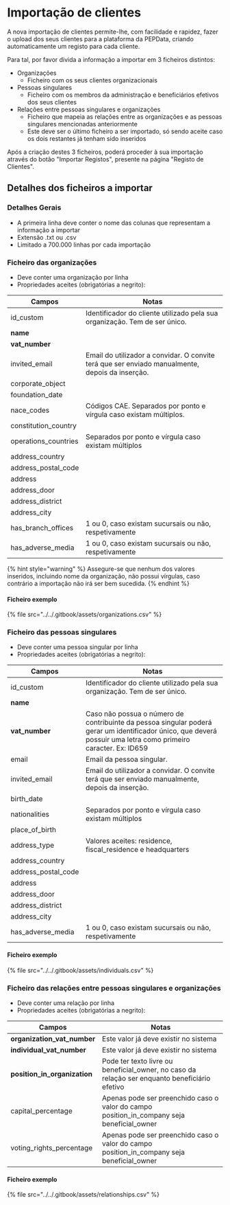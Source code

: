 # Importação de clientes

A nova importação de clientes permite-lhe, com facilidade e rapidez, fazer o upload dos seus clientes para a plataforma da PEPData, criando automaticamente um registo para cada cliente.

Para tal, por favor divida a informação a importar em 3 ficheiros distintos:

* Organizações
  * Ficheiro com os seus clientes organizacionais
* Pessoas singulares
  * Ficheiro com os membros da administração e beneficiários efetivos dos seus clientes
* Relações entre pessoas singulares e organizações
  * Ficheiro que mapeia as relações entre as organizações e as pessoas singulares mencionadas anteriormente
  * Este deve ser o último ficheiro a ser importado, só sendo aceite caso os dois restantes já tenham sido inseridos

Após a criação destes 3 ficheiros, poderá proceder à sua importação através do botão "Importar Registos", presente na página "Registo de Clientes".

## Detalhes dos ficheiros a importar

### Detalhes Gerais

* A primeira linha deve conter o nome das colunas que representam a informação a importar
* Extensão .txt ou .csv
* Limitado a 700.000 linhas por cada importação

### Ficheiro das organizações

* Deve conter uma organização por linha
* Propriedades aceites (obrigatórias a negrito):

| Campos                | Notas                                                                                           |
| --------------------- | ----------------------------------------------------------------------------------------------- |
| id\_custom            | Identificador do cliente utilizado pela sua organização. Tem de ser único.                      |
| **name**              |                                                                                                 |
| **vat\_number**       |                                                                                                 |
| invited\_email        | Email do utilizador a convidar. O convite terá que ser enviado manualmente, depois da inserção. |
| corporate\_object     |                                                                                                 |
| foundation\_date      |                                                                                                 |
| nace\_codes           | Códigos CAE. Separados por ponto e vírgula caso existam múltiplos.                              |
| constitution\_country |                                                                                                 |
| operations\_countries | Separados por ponto e vírgula caso existam múltiplos                                            |
| address\_country      |                                                                                                 |
| address\_postal\_code |                                                                                                 |
| address               |                                                                                                 |
| address\_door         |                                                                                                 |
| address\_district     |                                                                                                 |
| address\_city         |                                                                                                 |
| has\_branch\_offices  | 1 ou 0, caso existam sucursais ou não, respetivamente                                           |
| has\_adverse\_media   | 1 ou 0, caso existam sucursais ou não, respetivamente                                           |

{% hint style="warning" %}
Assegure-se que nenhum dos valores inseridos, incluindo nome da organização, não possui vírgulas, caso contrário a importação não irá ser bem sucedida.
{% endhint %}

#### Ficheiro exemplo

{% file src="../../.gitbook/assets/organizations.csv" %}

### Ficheiro das pessoas singulares

* Deve conter uma pessoa singular por linha
* Propriedades aceites (obrigatórias a negrito):

| Campos                | Notas                                                                                                                                                           |
| --------------------- | --------------------------------------------------------------------------------------------------------------------------------------------------------------- |
| id\_custom            | Identificador do cliente utilizado pela sua organização. Tem de ser único.                                                                                      |
| **name**              |                                                                                                                                                                 |
| **vat\_number**       | Caso não possua o número de contribuinte da pessoa singular poderá gerar um identificador único, que deverá possuir uma letra como primeiro caracter. Ex: ID659 |
| email                 | Email da pessoa singular.                                                                                                                                       |
| invited\_email        | Email do utilizador a convidar. O convite terá que ser enviado manualmente, depois da inserção.                                                                 |
| birth\_date           |                                                                                                                                                                 |
| nationalities         | Separados por ponto e vírgula caso existam múltiplos                                                                                                            |
| place\_of\_birth      |                                                                                                                                                                 |
| address\_type         | Valores aceites: residence, fiscal\_residence e headquarters                                                                                                    |
| address\_country      |                                                                                                                                                                 |
| address\_postal\_code |                                                                                                                                                                 |
| address               |                                                                                                                                                                 |
| address\_door         |                                                                                                                                                                 |
| address\_district     |                                                                                                                                                                 |
| address\_city         |                                                                                                                                                                 |
| has\_adverse\_media   | 1 ou 0, caso existam sucursais ou não, respetivamente                                                                                                           |

#### Ficheiro exemplo

{% file src="../../.gitbook/assets/individuals.csv" %}

### Ficheiro das relações entre pessoas singulares e organizações

* Deve conter uma relação por linha
* Propriedades aceites (obrigatórias a negrito):

| Campos                         | Notas                                                                                           |
| ------------------------------ | ----------------------------------------------------------------------------------------------- |
| **organization\_vat\_number**  | Este valor já deve existir no sistema                                                           |
| **individual\_vat\_number**    | Este valor já deve existir no sistema                                                           |
| **position\_in\_organization** | Pode ter texto livre ou beneficial\_owner, no caso da relação ser enquanto beneficiário efetivo |
| capital\_percentage            | Apenas pode ser preenchido caso o valor do campo position\_in\_company seja beneficial\_owner   |
| voting\_rights\_percentage     | Apenas pode ser preenchido caso o valor do campo position\_in\_company seja beneficial\_owner   |

#### Ficheiro exemplo

{% file src="../../.gitbook/assets/relationships.csv" %}
